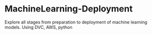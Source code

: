 # MachineLearning-Deployment
Explore all stages from preparation to deployment of machine learning models. Using DVC, AWS, python

